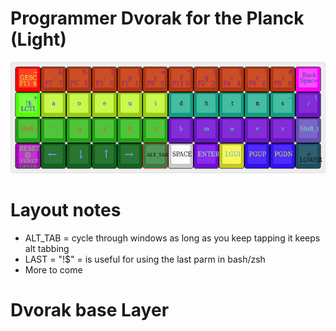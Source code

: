 # Programmer Dvorak for the Planck (Light)

![LAYOUT IMAGE v0.1](layout.jpg?raw=true "Planck Layout")



# Layout notes
-  ALT_TAB = cycle through windows as long as you keep tapping it keeps alt tabbing
-  LAST = "!$" = is useful for using the last parm in bash/zsh 
-  More to come


# Dvorak base Layer
